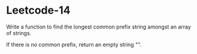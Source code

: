 # Leetcode-14
Write a function to find the longest common prefix string amongst an array of strings.

If there is no common prefix, return an empty string "".


